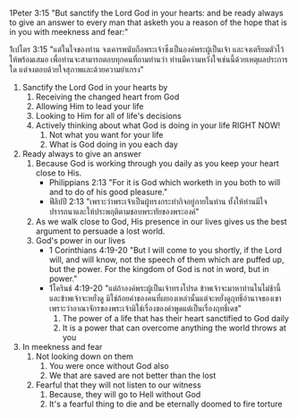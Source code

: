 1Peter 3:15 "But sanctify the Lord God in your hearts: and be ready always to give an answer to every man that asketh you a reason of the hope that is in you with meekness and fear:"

1เปโตร 3:15 "แต่ในใจของท่าน จงเคารพนับถือพระเจ้าซึ่งเป็นองค์พระผู้เป็นเจ้า และจงเตรียมตัวไว้ให้พร้อมเสมอ เพื่อท่านจะสามารถตอบทุกคนที่ถามท่านว่า ท่านมีความหวังใจเช่นนี้ด้วยเหตุผลประการใด แต่จงตอบด้วยใจสุภาพและด้วยความยำเกรง"

1. Sanctify the Lord God in your hearts by
	1. Receiving the changed heart from God
	2. Allowing Him to lead your life
	3. Looking to Him for all of life's decisions
	4. Actively thinking about what God is doing in your life RIGHT NOW!
		1. Not what you want for your life
		2. What is God doing in you each day
2. Ready always to give an answer
	1. Because God is working through you daily as you keep your heart close to His.
		- Philippians 2:13 "For it is God which worketh in you both to will and to do of his good pleasure."
		- ฟีลิปปี 2:13 "เพราะว่าพระเจ้าเป็นผู้ทรงกระทำกิจอยู่ภายในท่าน ทั้งให้ท่านมีใจปรารถนาและให้ประพฤติตามชอบพระทัยของพระองค์"
	2. As we walk close to God, His presence in our lives gives us the best argument to persuade a lost world.
	3. God's power in our lives 
		- 1 Corinthians 4:19-20 "But I will come to you shortly, if the Lord will, and will know, not the speech of them which are puffed up, but the power. For the kingdom of God is not in word, but in power."
		- 1โครินธ์ 4:19-20 "แต่ถ้าองค์พระผู้เป็นเจ้าทรงโปรด ข้าพเจ้าจะมาหาท่านในไม่ช้านี้ และข้าพเจ้าจะหยั่งดู มิใช่ถ้อยคำของคนที่ผยองเหล่านั้นแต่จะหยั่งดูฤทธิ์อำนาจของเขา เพราะว่าอาณาจักรของพระเจ้ามิใช่เรื่องของคำพูดแต่เป็นเรื่องฤทธิ์เดช"
            1. The power of a life that has their heart sanctified to God daily
            2. It is a power that can overcome anything the world throws at you
3. In meekness and fear 
	1. Not looking down on them 
		1. You were once without God also
		2. We that are saved are not better than the lost
	2. Fearful that they will not listen to our witness
		1. Because, they will go to Hell without God
		2. It's a fearful thing to die and be eternally doomed to fire torture